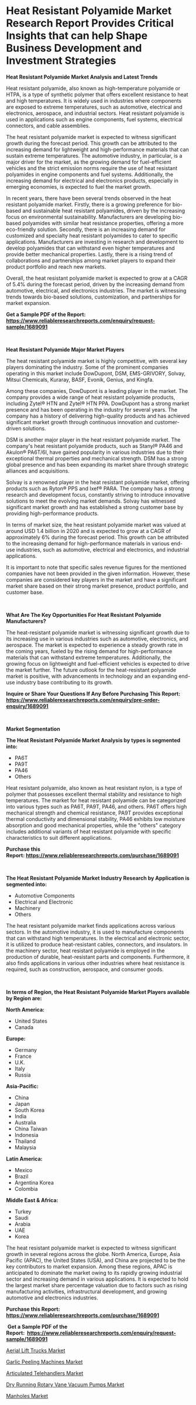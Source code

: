 <p><h1>Heat Resistant Polyamide Market Research Report Provides Critical Insights that can help Shape Business Development and Investment Strategies</h1></p><p><strong>Heat Resistant Polyamide Market Analysis and Latest Trends</strong></p>
<p><p>Heat resistant polyamide, also known as high-temperature polyamide or HTPA, is a type of synthetic polymer that offers excellent resistance to heat and high temperatures. It is widely used in industries where components are exposed to extreme temperatures, such as automotive, electrical and electronics, aerospace, and industrial sectors. Heat resistant polyamide is used in applications such as engine components, fuel systems, electrical connectors, and cable assemblies.</p><p>The heat resistant polyamide market is expected to witness significant growth during the forecast period. This growth can be attributed to the increasing demand for lightweight and high-performance materials that can sustain extreme temperatures. The automotive industry, in particular, is a major driver for the market, as the growing demand for fuel-efficient vehicles and the strict emission norms require the use of heat resistant polyamides in engine components and fuel systems. Additionally, the increasing demand for electrical and electronics products, especially in emerging economies, is expected to fuel the market growth.</p><p>In recent years, there have been several trends observed in the heat resistant polyamide market. Firstly, there is a growing preference for bio-based and sustainable heat resistant polyamides, driven by the increasing focus on environmental sustainability. Manufacturers are developing bio-based polyamides with similar heat resistance properties, offering a more eco-friendly solution. Secondly, there is an increasing demand for customized and specialty heat resistant polyamides to cater to specific applications. Manufacturers are investing in research and development to develop polyamides that can withstand even higher temperatures and provide better mechanical properties. Lastly, there is a rising trend of collaborations and partnerships among market players to expand their product portfolio and reach new markets.</p><p>Overall, the heat resistant polyamide market is expected to grow at a CAGR of 5.4% during the forecast period, driven by the increasing demand from automotive, electrical, and electronics industries. The market is witnessing trends towards bio-based solutions, customization, and partnerships for market expansion.</p></p>
<p><strong>Get a Sample PDF of the Report:&nbsp; <a href="https://www.reliableresearchreports.com/enquiry/request-sample/1689091">https://www.reliableresearchreports.com/enquiry/request-sample/1689091</a></strong></p>
<p>&nbsp;</p>
<p><strong>Heat Resistant Polyamide Major Market Players</strong></p>
<p><p>The heat resistant polyamide market is highly competitive, with several key players dominating the industry. Some of the prominent companies operating in this market include DowDupont, DSM, EMS-GRIVORY, Solvay, Mitsui Chemicals, Kuraray, BASF, Evonik, Genius, and Kingfa.</p><p>Among these companies, DowDupont is a leading player in the market. The company provides a wide range of heat resistant polyamide products, including Zytel® HTN and Zytel® HTN PPA. DowDupont has a strong market presence and has been operating in the industry for several years. The company has a history of delivering high-quality products and has achieved significant market growth through continuous innovation and customer-driven solutions.</p><p>DSM is another major player in the heat resistant polyamide market. The company's heat resistant polyamide products, such as Stanyl® PA46 and Akulon® PA6T/6I, have gained popularity in various industries due to their exceptional thermal properties and mechanical strength. DSM has a strong global presence and has been expanding its market share through strategic alliances and acquisitions.</p><p>Solvay is a renowned player in the heat resistant polyamide market, offering products such as Ryton® PPS and Ixef® PARA. The company has a strong research and development focus, constantly striving to introduce innovative solutions to meet the evolving market demands. Solvay has witnessed significant market growth and has established a strong customer base by providing high-performance products.</p><p>In terms of market size, the heat resistant polyamide market was valued at around USD 1.4 billion in 2020 and is expected to grow at a CAGR of approximately 6% during the forecast period. This growth can be attributed to the increasing demand for high-performance materials in various end-use industries, such as automotive, electrical and electronics, and industrial applications.</p><p>It is important to note that specific sales revenue figures for the mentioned companies have not been provided in the given information. However, these companies are considered key players in the market and have a significant market share based on their strong market presence, product portfolio, and customer base.</p></p>
<p>&nbsp;</p>
<p><strong>What Are The Key Opportunities For Heat Resistant Polyamide Manufacturers?</strong></p>
<p><p>The heat-resistant polyamide market is witnessing significant growth due to its increasing use in various industries such as automotive, electronics, and aerospace. The market is expected to experience a steady growth rate in the coming years, fueled by the rising demand for high-performance materials that can withstand extreme temperatures. Additionally, the growing focus on lightweight and fuel-efficient vehicles is expected to drive the market further. The future outlook for the heat-resistant polyamide market is positive, with advancements in technology and an expanding end-use industry base contributing to its growth.</p></p>
<p><strong>Inquire or Share Your Questions If Any Before Purchasing This Report: <a href="https://www.reliableresearchreports.com/enquiry/pre-order-enquiry/1689091">https://www.reliableresearchreports.com/enquiry/pre-order-enquiry/1689091</a></strong></p>
<p>&nbsp;</p>
<p><strong>Market Segmentation</strong></p>
<p><strong>The Heat Resistant Polyamide Market Analysis by types is segmented into:</strong></p>
<p><ul><li>PA6T</li><li>PA9T</li><li>PA46</li><li>Others</li></ul></p>
<p><p>Heat resistant polyamide, also known as heat resistant nylon, is a type of polymer that possesses excellent thermal stability and resistance to high temperatures. The market for heat resistant polyamide can be categorized into various types such as PA6T, PA9T, PA46, and others. PA6T offers high mechanical strength and chemical resistance, PA9T provides exceptional thermal conductivity and dimensional stability, PA46 exhibits low moisture absorption and good mechanical properties, while the "others" category includes additional variants of heat resistant polyamide with specific characteristics to suit different applications.</p></p>
<p><strong>Purchase this Report:&nbsp;<a href="https://www.reliableresearchreports.com/purchase/1689091">https://www.reliableresearchreports.com/purchase/1689091</a></strong></p>
<p>&nbsp;</p>
<p><strong>The Heat Resistant Polyamide Market Industry Research by Application is segmented into:</strong></p>
<p><ul><li>Automotive Components</li><li>Electrical and Electronic</li><li>Machinery</li><li>Others</li></ul></p>
<p><p>The heat resistant polyamide market finds applications across various sectors. In the automotive industry, it is used to manufacture components that can withstand high temperatures. In the electrical and electronic sector, it is utilized to produce heat-resistant cables, connectors, and insulators. In the machinery sector, heat resistant polyamide is employed in the production of durable, heat-resistant parts and components. Furthermore, it also finds applications in various other industries where heat resistance is required, such as construction, aerospace, and consumer goods.</p></p>
<p>&nbsp;</p>
<p><strong>In terms of Region, the Heat Resistant Polyamide Market Players available by Region are:</strong></p>
<p>
    <p> <strong> North America: </strong>
        <ul>
            <li>United States</li>
            <li>Canada</li>
        </ul>
        </p> 
    <p> <strong> Europe: </strong>
        <ul>
            <li>Germany</li>
            <li>France</li>
            <li>U.K.</li>
            <li>Italy</li>
            <li>Russia</li>
        </ul>
        </p> 
    <p> <strong> Asia-Pacific: </strong>
        <ul>
            <li>China</li>
            <li>Japan</li>
            <li>South Korea</li>
            <li>India</li>
            <li>Australia</li>
            <li>China Taiwan</li>
            <li>Indonesia</li>
            <li>Thailand</li>
            <li>Malaysia</li>
        </ul>
        </p> 
    <p> <strong> Latin America: </strong>
        <ul>
            <li>Mexico</li>
            <li>Brazil</li>
            <li>Argentina Korea</li>
            <li>Colombia</li>
        </ul>
        </p> 
    <p> <strong> Middle East & Africa: </strong>
        <ul>
            <li>Turkey</li>
            <li>Saudi</li>
            <li>Arabia</li>
            <li>UAE</li>
            <li>Korea</li>
        </ul>
    </p>
    </p>
<p><p>The heat resistant polyamide market is expected to witness significant growth in several regions across the globe. North America, Europe, Asia Pacific (APAC), the United States (USA), and China are projected to be the key contributors to market expansion. Among these regions, APAC is anticipated to dominate the market owing to its rapidly growing industrial sector and increasing demand in various applications. It is expected to hold the largest market share percentage valuation due to factors such as rising manufacturing activities, infrastructural development, and growing automotive and electronics industries.</p></p>
<p><strong>Purchase this Report: <a href="https://www.reliableresearchreports.com/purchase/1689091">https://www.reliableresearchreports.com/purchase/1689091</a></strong></p>
<p>&nbsp;<strong>Get a Sample PDF of the Report:&nbsp;&nbsp;<a href="https://www.reliableresearchreports.com/enquiry/request-sample/1689091">https://www.reliableresearchreports.com/enquiry/request-sample/1689091</a></strong></p>
<p><strong></strong></p>
<p><p><a href="https://medium.com/@bradomar67436/aerial-lift-trucks-market-size-and-market-trends-complete-industry-overview-2023-to-2030-7002d1e472cd">Aerial Lift Trucks Market</a></p><p><a href="https://www.linkedin.com/pulse/garlic-peeling-machines-market-size-2023-2030-global/">Garlic Peeling Machines Market</a></p><p><a href="https://medium.com/@colinom786578/articulated-telehandlers-market-the-key-to-successful-business-strategy-forecast-till-2030-de4dac54aa45">Articulated Telehandlers Market</a></p><p><a href="https://www.linkedin.com/pulse/dry-running-rotary-vane-vacuum-pumps-market-size-2023-2030/">Dry Running Rotary Vane Vacuum Pumps Market</a></p><p><a href="https://www.linkedin.com/pulse/manholes-market-size-share-amp-trends-analysis-report-application/">Manholes Market</a></p></p>